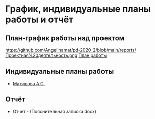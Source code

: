 # График, индивидуальные планы работы и отчёт


## План-график работы над проектом

https://github.com/Angelinamat/pd-2020-2/blob/main/reports/Проектная%20деятельность.png
[План работы](Проектная%20деятельность.png)  
## Индивидуальные планы работы

- [Матяшова А.С.](matyashova.md)


## Отчёт

- Отчет - (Пояснительная записка.docx)
